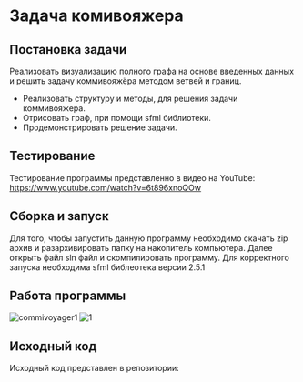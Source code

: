 # Задача комивояжера
## Постановка задачи
Реализовать визуализацию полного графа на основе введенных данных и решить задачу коммивояжёра методом ветвей и границ.
- Реализовать структуру и методы, для решения задачи коммивояжера.
- Отрисовать граф, при помощи sfml библиотеки.
- Продемонстрировать решение задачи.

## Тестирование
Тестирование программы представленно в видео на YouTube: https://www.youtube.com/watch?v=6t896xnoQOw

## Сборка и запуск
Для того, чтобы запустить данную программу необходимо скачать zip архив и разархивировать папку на накопитель компьютера. 
Далее открыть файл sln файл и скомпилировать программу. Для корректного запуска необходима sfml библеотека версии 2.5.1

## Работа программы
![commivoyager1](https://github.com/kotyasmol/commivoyager-arm/blob/main/1.png)
![1](https://github.com/kotyasmol/commivoyager-arm/blob/main/2.png)


## Исходный код
Исходный код представлен в репозитории: 

